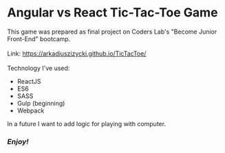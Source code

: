 # Angular vs React Tic-Tac-Toe Game
This game was prepared as final project on Coders Lab's "Become Junior Front-End" bootcamp.</br></br>
Link: https://arkadiuszizycki.github.io/TicTacToe/</br></br> Technology I've used:
  - ReactJS
  - ES6
  - SASS
  - Gulp (beginning)
  - Webpack
  
In a future I want to add logic for playing with computer.
 ### _Enjoy!_
